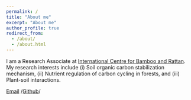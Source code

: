 ```yaml
---
permalink: /
title: "About me"
excerpt: "About me"
author_profile: true
redirect_from: 
  - /about/
  - /about.html
---
```


I am a Research Associate at [International Centre for Bamboo and Rattan](https://www.icbr.ac.cn/).
My research interests include (i) Soil organic carbon stabilization mechanism, (ii) Nutrient regulation of carbon cycling in forests, and (iii) Plant-soil interactions.

[Email](mailto:liuxtxt@yeah.net) /[Github](https://github.com/liuxtxt)/
